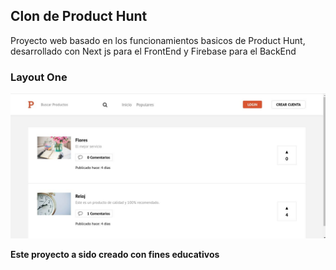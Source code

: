 ## Clon de Product Hunt 

Proyecto web basado en los funcionamientos basicos de Product Hunt, desarrollado con Next js para el FrontEnd y Firebase para el BackEnd

### Layout One
![Imagen 1](https://github.com/Crusiris/clonproducthunt/blob/master/public/static/img/productHunt.jpg "Imagen A de la aplicacion")


**Este proyecto a sido creado con fines educativos**